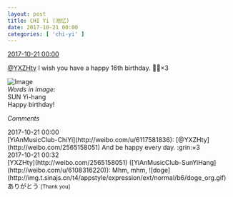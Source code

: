 ```yaml
---
layout: post
title: CHI Yi (池忆)
date: 2017-10-21 00:00
categories: [ 'chi-yi' ]
---
```


<div class="weibo-info">
  <a href="http://weibo.com/6117581836/FriWZmHzw">2017-10-21 00:00</a>
</div>

[@YXZHty](http://weibo.com/2565158051) I wish you have a happy 16th birthday. :birthday::tada:×3

<!-- more -->

![Image](http://wx4.sinaimg.cn/mw690/006G0KuMgy1fkp5l5e60jj30qo0zk456.jpg)  
*Words in image:*  
SUN Yi-hang  
Happy birthday!

*Comments*

<div class="weibo-info">2017-10-21 00:00</div>
[YiAnMusicClub-ChiYi](http://weibo.com/u/6117581836): [@YXZHty](http://weibo.com/2565158051) And be happy every day. :grin:×3

<div class="weibo-info">2017-10-21 00:32</div>
[YXZHty](http://weibo.com/2565158051) ([YiAnMusicClub-SunYiHang](http://weibo.com/u/6108316220)): Mhm, mhm, ![doge](http://img.t.sinajs.cn/t4/appstyle/expression/ext/normal/b6/doge_org.gif) ありがとう <small>[Thank you]</small>

